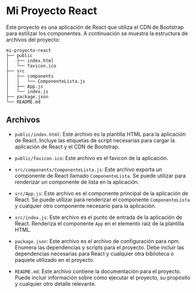 # Mi Proyecto React

Este proyecto es una aplicación de React que utiliza el CDN de Bootstrap para estilizar los componentes. A continuación se muestra la estructura de archivos del proyecto:

```
mi-proyecto-react
├── public
│   ├── index.html
│   └── favicon.ico
├── src
│   ├── components
│   │   └── ComponenteLista.js
│   ├── App.js
│   └── index.js
├── package.json
└── README.md
```

## Archivos

- `public/index.html`: Este archivo es la plantilla HTML para la aplicación de React. Incluye las etiquetas de script necesarias para cargar la aplicación de React y el CDN de Bootstrap.

- `public/favicon.ico`: Este archivo es el favicon de la aplicación.

- `src/components/ComponenteLista.js`: Este archivo exporta un componente de React llamado `ComponenteLista`. Se puede utilizar para renderizar un componente de lista en la aplicación.

- `src/App.js`: Este archivo es el componente principal de la aplicación de React. Se puede utilizar para renderizar el componente `ComponenteLista` y cualquier otro componente necesario para la aplicación.

- `src/index.js`: Este archivo es el punto de entrada de la aplicación de React. Renderiza el componente `App` en el elemento raíz de la plantilla HTML.

- `package.json`: Este archivo es el archivo de configuración para npm. Enumera las dependencias y scripts para el proyecto. Debe incluir las dependencias necesarias para React y cualquier otra biblioteca o paquete utilizado en el proyecto.

- `README.md`: Este archivo contiene la documentación para el proyecto. Puede incluir información sobre cómo ejecutar el proyecto, su propósito y cualquier otro detalle relevante.